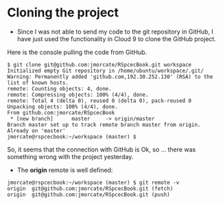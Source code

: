# Cloning the project
* Since I was not able to send my code to the git repository in GitHub,
I have just used the functionality in Cloud 9 to clone the GitHub project.

Here is the console pulling the code from GitHub.

```console
$ git clone git@github.com:jmorcate/RSpcecBook.git workspace
Initialized empty Git repository in /home/ubuntu/workspace/.git/
Warning: Permanently added 'github.com,192.30.252.130' (RSA) to the list of known hosts.
remote: Counting objects: 4, done.
remote: Compressing objects: 100% (4/4), done.
remote: Total 4 (delta 0), reused 0 (delta 0), pack-reused 0
Unpacking objects: 100% (4/4), done.
From github.com:jmorcate/RSpcecBook
 * [new branch]      master     -> origin/master
Branch master set up to track remote branch master from origin.
Already on 'master'
jmorcate@rspcecbook:~/workspace (master) $ 
```

So, it seems that the connection with GitHub is Ok, so ... there was something
wrong with the project yesterday.

* The **origin** remote is well defined:

```console
jmorcate@rspcecbook:~/workspace (master) $ git remote -v
origin  git@github.com:jmorcate/RSpcecBook.git (fetch)
origin  git@github.com:jmorcate/RSpcecBook.git (push)
```

